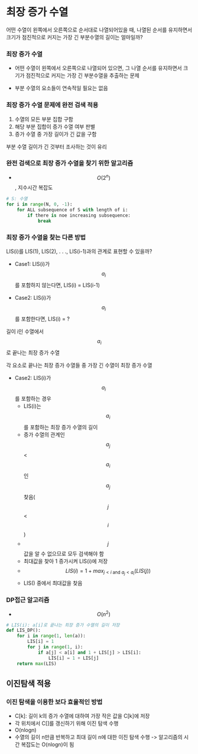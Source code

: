 # 최장 증가 수열

어떤 수열이 왼쪽에서 오른쪽으로 순서대로 나열되어있을 때, 나열된 순서를 유지하면서 크기가 점진적으로 커지는 가장 긴 부분수열의 길이는 얼마일까?

### 최장 증가 수열

- 어떤 수열이 왼쪽에서 오른쪽으로 나열되어 있으면, 그 나열 순서를 유지하면서 크기가 점진적으로 커지는 가장 긴 부분수열을 추출하는 문제

- 부분 수열의 요소들이 연속적일 필요는 없음

### 최장 증가 수열 문제에 완전 검색 적용

1. 수열의 모든 부분 집합 구함
2. 해당 부분 집합이 증가 수열 여부 판별
3. 증가 수열 중 가장 길이가 긴 값을 구함

부분 수열 길이가 긴 것부터 조사하는 것이 유리

### 완전 검색으로 최장 증가 수열을 찾기 위한 알고리즘

- $$O(2^n)$$, 지수시간 복잡도

```python
# S: 수열
for i in range(N, 0, -1):
    for ALL subsequence of S with length of i:
        if there is noe increasing subsequence:
            break
```

### 최장 증가 수열을 찾는 다른 방법

LIS(i)를 LIS(1), LIS(2), . . ., LIS(i-1)과의 관계로 표현할 수 있을까?

- Case1: LIS(i)가 $$a_i$$를 포함하지 않는다면, LIS(i) = LIS(i-1)

- Case2: LIS(i)가 $$a_i$$를 포함한다면, LIS(i) = ?

길이 i인 수열에서 $$a_i$$로 끝나는 최장 증가 수열

각 요소로 끝나는 최장 증가 수열들 중 가장 긴 수열이 최장 증가 수열

- Case2: LIS(i)가 $$a_i$$를 포함하는 경우
  - LIS(i)는 $$a_i$$를 포함하는 최장 증가 수열의 길이
  - 증가 수열의 관계인 $$a_j$$ < $$a_i$$인 $$a_j $$찾음($$j$$ < $$i$$)
  - $$j$$값을 알 수 없으므로 모두 검색해야 함
  - 최대값을 찾아 1 증가시켜 LIS(i)에 저장
  - $$LIS(i) = 1 + max_{j < i \text{ and } a_j < a_i}(LIS(j))$$
  - LIS() 중에서 최대값을 찾음

### DP접근 알고리즘

- $$O(n^2)$$

```python
# LIS(i): a[i]로 끝나는 최장 증가 수열의 길이 저장
def LIS_DP():
    for i in range(1, len(a)):
        LIS[i] = 1
        for j in range(1, i):
            if a[j] < a[i] and 1 + LIS[j] > LIS[i]:
                LIS[i] = 1 + LIS[j]
    return max(LIS)
```

## 이진탐색 적용

### 이진 탐색을 이용한 보다 효율적인 방법

- C[k]: 길이 k의 증가 수열에 대하여 가장 작은 값을 C[k]에 저장
- 각 위치에서 C[]를 갱신하기 위해 이진 탐색 수행
- O(nlogn)
- 수열의 길이 n만큼 반복하고 최대 길이 n에 대한 이진 탐색 수행 -> 알고리즘의 시간 복잡도는 O(nlogn)이 됨

